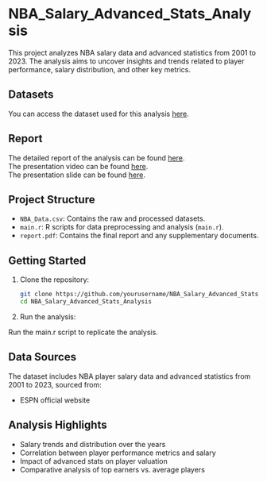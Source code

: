 # NBA_Salary_Advanced_Stats_Analysis

This project analyzes NBA salary data and advanced statistics from 2001 to 2023. The analysis aims to uncover insights and trends related to player performance, salary distribution, and other key metrics.

## Datasets

You can access the dataset used for this analysis [here]([https://huggingface.co/datasets/yvonne90190/NBA_salary_advanced_stats/tree/main](https://github.com/yvonne90190/NBA_Salary_Advanced_Stats_Analysis/blob/main/NBA_Data.csv)).

## Report

The detailed report of the analysis can be found [here](https://docs.google.com/document/d/1U-2fawI1_m00HCtUGZzdd-kOj2hMqxG1qbQrXT5qFVA/edit?usp=sharing).  
The presentation video can be found [here](https://drive.google.com/file/d/1rErz95ukRVsw1mSYlyjgTvAWj5KpApG6/view?usp=sharing).  
The presentation slide can be found [here](https://github.com/yvonne90190/NBA_Salary_Advanced_Stats_Analysis/blob/main/Presentation_slides.pdf).  

## Project Structure

- `NBA_Data.csv`: Contains the raw and processed datasets.
- `main.r`: R scripts for data preprocessing and analysis (`main.r`).
- `report.pdf`: Contains the final report and any supplementary documents.

## Getting Started

1. Clone the repository:

   ```bash
   git clone https://github.com/yourusername/NBA_Salary_Advanced_Stats_Analysis.git
   cd NBA_Salary_Advanced_Stats_Analysis
   ```

2. Run the analysis:

Run the main.r script to replicate the analysis.

## Data Sources
The dataset includes NBA player salary data and advanced statistics from 2001 to 2023, sourced from:

- ESPN official website

## Analysis Highlights
- Salary trends and distribution over the years
- Correlation between player performance metrics and salary
- Impact of advanced stats on player valuation
- Comparative analysis of top earners vs. average players
